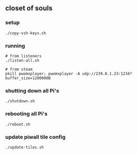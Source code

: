 ## closet of souls

### setup

`./copy-ssh-keys.sh`

### running

```
# from listeners
./listen-all.sh

# from steam
pkill pwomxplayer; pwomxplayer -A udp://239.0.1.23:1234?buffer_size=1200000B 
```

### shutting down all Pi's

```
./shutdown.sh
```

### rebooting all Pi's

```
./reboot.sh
```

### update piwall tile config

```
./update-tiles.sh
```